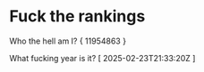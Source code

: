 # Fuck the rankings

Who the hell am I?
{ 11954863 }

What fucking year is it?
[ 2025-02-23T21:33:20Z ]
